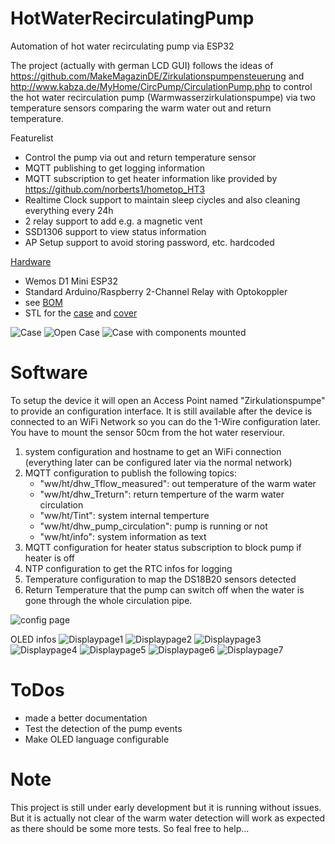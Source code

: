 # HotWaterRecirculatingPump
Automation of hot water recirculating pump via ESP32

The project (actually with german LCD GUI) follows the ideas of https://github.com/MakeMagazinDE/Zirkulationspumpensteuerung and http://www.kabza.de/MyHome/CircPump/CirculationPump.php to control the hot water recirculation pump (Warmwasserzirkulationspumpe) via two temperature sensors comparing the warm water out and return temperature.

Featurelist
* Control the pump via out and return temperature sensor
* MQTT publishing to get logging information
* MQTT subscription to get heater information like provided by https://github.com/norberts1/hometop_HT3
* Realtime Clock support to maintain sleep ciycles and also cleaning everything every 24h
* 2 relay support to add e.g. a magnetic vent
* SSD1306 support to view status information
* AP Setup support to avoid storing password, etc. hardcoded

[Hardware](docs/schema.pdf)
* Wemos D1 Mini ESP32
* Standard Arduino/Raspberry 2-Channel Relay with Optokoppler
* see [BOM](docs/HotWaterRecirculatingPump.csv)
* STL for the [case](docs/Warmwasserpumpe.stl) and [cover](docs/Warmwasserpumpe(2).stl)

![Case](img/SpaceClaim_2022-10-28%20163143.png)
![Open Case](img/SpaceClaim_2022-10-28%20163208.png)
![Case with components mounted](img/Case%20with%20components.JPG)

# Software
To setup the device it will open an Access Point named "Zirkulationspumpe" to provide an configuration interface. It is still available after the device is connected to an WiFi Network so you can do the 1-Wire configuration later. You have to mount the sensor 50cm from the hot water reserviour.

1. system configuration and hostname to get an WiFi connection (everything later can be configured later via the normal network)
2. MQTT configuration to publish the following topics: 
    * "ww/ht/dhw_Tflow_measured": out temperature of the warm water
    * "ww/ht/dhw_Treturn": return temperture of the warm water circulation
    * "ww/ht/Tint": system internal temperture
    * "ww/ht/dhw_pump_circulation": pump is running or not
    * "ww/ht/info": system information as text
3. MQTT configuration for heater status subscription to block pump if heater is off
4. NTP configuration to get the RTC infos for logging
5. Temperature configuration to map the DS18B20 sensors detected
6. Return Temperature that the pump can switch off when the water is gone through the whole circulation pipe.

![config page](img/opera_2022-10-31%20213941.png)

OLED infos
![Displaypage1](img/Displaypage1.JPG)
![Displaypage2](img/Displaypage2.JPG)
![Displaypage3](img/Displaypage3.JPG)
![Displaypage4](img/Displaypage4.JPG)
![Displaypage5](img/Displaypage5.JPG)
![Displaypage6](img/Displaypage6.JPG)
![Displaypage7](img/Displaypage7.JPG)

# ToDos
* made a better documentation
* Test the detection of the pump events
* Make OLED language configurable

# Note
This project is still under early development but it is running without issues. But it is actually not clear of the warm water detection will work as expected as there should be some more tests. So feal free to help...